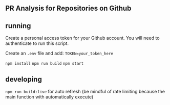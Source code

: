 ## PR Analysis for Repositories on Github

## running

Create a personal access token for your Github account. You will need to authenticate to run this script.

Create an `.env` file and add:
`TOKEN=your_token_here`

`npm install`
`npm run build`
`npm start`

## developing

`npm run build:live` for auto refresh (be mindful of rate limiting because the main function with automatically execute)